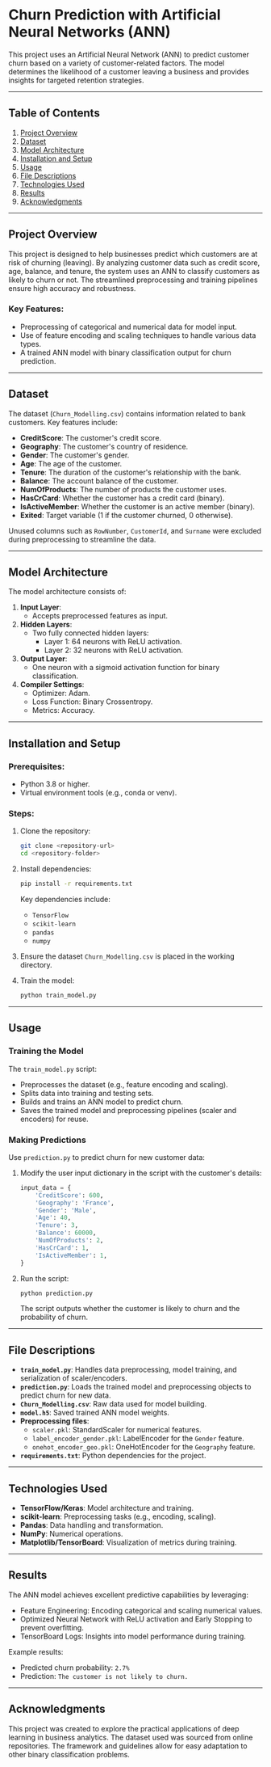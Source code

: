 # Churn Prediction with Artificial Neural Networks (ANN)

This project uses an Artificial Neural Network (ANN) to predict customer churn based on a variety of customer-related factors. The model determines the likelihood of a customer leaving a business and provides insights for targeted retention strategies.

---

## Table of Contents

1. [Project Overview](#project-overview)
2. [Dataset](#dataset)
3. [Model Architecture](#model-architecture)
4. [Installation and Setup](#installation-and-setup)
5. [Usage](#usage)
6. [File Descriptions](#file-descriptions)
7. [Technologies Used](#technologies-used)
8. [Results](#results)
9. [Acknowledgments](#acknowledgments)

---

## Project Overview

This project is designed to help businesses predict which customers are at risk of churning (leaving). By analyzing customer data such as credit score, age, balance, and tenure, the system uses an ANN to classify customers as likely to churn or not. The streamlined preprocessing and training pipelines ensure high accuracy and robustness.

### Key Features:
- Preprocessing of categorical and numerical data for model input.
- Use of feature encoding and scaling techniques to handle various data types.
- A trained ANN model with binary classification output for churn prediction.

---

## Dataset

The dataset (`Churn_Modelling.csv`) contains information related to bank customers. Key features include:
- **CreditScore**: The customer's credit score.
- **Geography**: The customer's country of residence.
- **Gender**: The customer's gender.
- **Age**: The age of the customer.
- **Tenure**: The duration of the customer's relationship with the bank.
- **Balance**: The account balance of the customer.
- **NumOfProducts**: The number of products the customer uses.
- **HasCrCard**: Whether the customer has a credit card (binary).
- **IsActiveMember**: Whether the customer is an active member (binary).
- **Exited**: Target variable (1 if the customer churned, 0 otherwise).

Unused columns such as `RowNumber`, `CustomerId`, and `Surname` were excluded during preprocessing to streamline the data.

---

## Model Architecture

The model architecture consists of:
1. **Input Layer**:
   - Accepts preprocessed features as input.
2. **Hidden Layers**:
   - Two fully connected hidden layers:
     - Layer 1: 64 neurons with ReLU activation.
     - Layer 2: 32 neurons with ReLU activation.
3. **Output Layer**:
   - One neuron with a sigmoid activation function for binary classification.
4. **Compiler Settings**:
   - Optimizer: Adam.
   - Loss Function: Binary Crossentropy.
   - Metrics: Accuracy.

---

## Installation and Setup

### Prerequisites:
- Python 3.8 or higher.
- Virtual environment tools (e.g., conda or venv).

### Steps:
1. Clone the repository:
   ```bash
   git clone <repository-url>
   cd <repository-folder>
   ```

2. Install dependencies:
   ```bash
   pip install -r requirements.txt
   ```
   Key dependencies include:
   - `TensorFlow`
   - `scikit-learn`
   - `pandas`
   - `numpy`

3. Ensure the dataset `Churn_Modelling.csv` is placed in the working directory.

4. Train the model:
   ```bash
   python train_model.py
   ```

---

## Usage

### Training the Model
The `train_model.py` script:
- Preprocesses the dataset (e.g., feature encoding and scaling).
- Splits data into training and testing sets.
- Builds and trains an ANN model to predict churn.
- Saves the trained model and preprocessing pipelines (scaler and encoders) for reuse.

### Making Predictions
Use `prediction.py` to predict churn for new customer data:
1. Modify the user input dictionary in the script with the customer's details:
   ```python
   input_data = {
       'CreditScore': 600,
       'Geography': 'France',
       'Gender': 'Male',
       'Age': 40,
       'Tenure': 3,
       'Balance': 60000,
       'NumOfProducts': 2,
       'HasCrCard': 1,
       'IsActiveMember': 1,
   }
   ```
2. Run the script:
   ```bash
   python prediction.py
   ```
   The script outputs whether the customer is likely to churn and the probability of churn.

---

## File Descriptions

- **`train_model.py`**: Handles data preprocessing, model training, and serialization of scaler/encoders.
- **`prediction.py`**: Loads the trained model and preprocessing objects to predict churn for new data.
- **`Churn_Modelling.csv`**: Raw data used for model building.
- **`model.h5`**: Saved trained ANN model weights.
- **Preprocessing files**:
  - `scaler.pkl`: StandardScaler for numerical features.
  - `label_encoder_gender.pkl`: LabelEncoder for the `Gender` feature.
  - `onehot_encoder_geo.pkl`: OneHotEncoder for the `Geography` feature.
- **`requirements.txt`**: Python dependencies for the project.

---

## Technologies Used

- **TensorFlow/Keras**: Model architecture and training.
- **scikit-learn**: Preprocessing tasks (e.g., encoding, scaling).
- **Pandas**: Data handling and transformation.
- **NumPy**: Numerical operations.
- **Matplotlib/TensorBoard**: Visualization of metrics during training.

---

## Results

The ANN model achieves excellent predictive capabilities by leveraging:
- Feature Engineering: Encoding categorical and scaling numerical values.
- Optimized Neural Network with ReLU activation and Early Stopping to prevent overfitting.
- TensorBoard Logs: Insights into model performance during training.

Example results:
- Predicted churn probability: `2.7%`
- Prediction: `The customer is not likely to churn.`

---

## Acknowledgments

This project was created to explore the practical applications of deep learning in business analytics. The dataset used was sourced from online repositories. The framework and guidelines allow for easy adaptation to other binary classification problems.